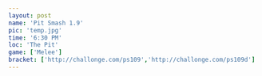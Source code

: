 ```yaml
---
layout: post
name: 'Pit Smash 1.9'
pic: 'temp.jpg'
time: '6:30 PM'
loc: 'The Pit'
game: ['Melee']
bracket: ['http://challonge.com/ps109','http://challonge.com/ps109d']
---
```

